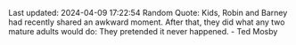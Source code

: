 Last updated: 2024-04-09 17:22:54
Random Quote: Kids, Robin and Barney had recently shared an awkward moment. After that, they did what any two mature adults would do: They pretended it never happened. - Ted Mosby